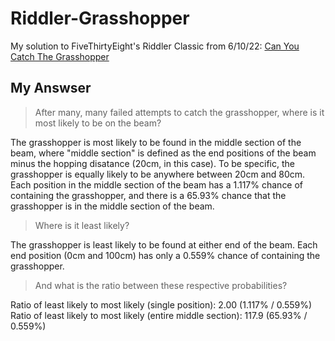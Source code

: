 # Riddler-Grasshopper
My solution to FiveThirtyEight's Riddler Classic from 6/10/22: [Can You Catch The Grasshopper](https://fivethirtyeight.com/features/can-you-catch-the-grasshopper/)

## My Answser
>After many, many failed attempts to catch the grasshopper, where is it most likely to be on the beam?

The grasshopper is most likely to be found in the middle section of the beam, where "middle section" is defined as the end positions of the beam minus the hopping disatance (20cm, in this case). To be specific, the grasshopper is equally likely to be anywhere between 20cm and 80cm. Each position in the middle section of the beam has a 1.117% chance of containing the grasshopper, and there is a 65.93% chance that the grasshopper is in the middle section of the beam.

>Where is it least likely?

The grasshopper is least likely to be found at either end of the beam. Each end position (0cm and 100cm) has only a 0.559% chance of containing the grasshopper.

>And what is the ratio between these respective probabilities?

Ratio of least likely to most likely (single position): 2.00 (1.117% / 0.559%)
Ratio of least likely to most likely (entire middle section): 117.9 (65.93% / 0.559%)
